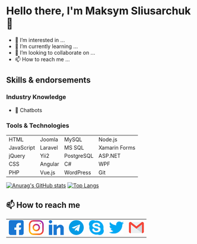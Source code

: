 # Hello there, I'm Maksym Sliusarchuk 👋

- 👀 I’m interested in ...
- 🌱 I’m currently learning ...
- 💞️ I’m looking to collaborate on ...
- 📫 How to reach me ...

## Skills & endorsements

### Industry Knowledge 

- 👾 Chatbots

### Tools & Technologies

|             |           |             |               |
| ----------- | --------- | ----------- | ------------- |
| HTML        | Joomla    | MySQL       | Node.js       |
| JavaScript  | Laravel   | MS SQL      | Xamarin Forms |
| jQuery      | Yii2      | PostgreSQL  | ASP.NET       |
| CSS         | Angular   | C#          | WPF           |
| PHP         | Vue.js    | WordPress   | Git           |



[![Anurag's GitHub stats](https://github-readme-stats.vercel.app/api?username=damichixl&layout=compact&show_icons=true&count_private=true&hide_title=true&title_color=fff&icon_color=79ff97&text_color=9f9f9f&bg_color=151515)](https://github.com/anuraghazra/github-readme-stats)
[![Top Langs](https://github-readme-stats.vercel.app/api/top-langs/?username=damichixl&theme=merko&layout=compact&langs_count=6&title_color=fff&icon_color=79ff97&text_color=9f9f9f&bg_color=151515)](https://github.com/anuraghazra/github-readme-stats)

## 📫 How to reach me
<table>
  <tr>
    <td>
      <a href='https://www.facebook.com/max.slyusarchuk'>
        <img src='/images/social/facebook.svg' height='40px' width='40px' title="Facebook"/>
      </a>
    </td>
    <td>
      <a href='https://www.instagram.com/maxslyusarchuk/'>
        <img src='/images/social/instagram.svg' height='40px' width='40px' title="Instagram"/>
      </a>
    </td>
    <td>
      <a href='https://www.linkedin.com/in/max-slyusarchuk/'>
        <img src='/images/social/linkedin.svg' height='40px' width='40px' title="LinkedIn"/>
      </a>
    </td>
    <td>
      <a href='https://t.me/damichixl'>
        <img src='/images/social/telegram.svg' height='40px' width='40px' title="Telegram"/>
      </a>
    </td>
     <td>
      <a href='skype:damichixl'>
        <img src='/images/social/skype.svg' height='40px' width='40px' title="Skype"/>
      </a>
    </td>
    <td>
      <a href='https://twitter.com/MaxSlyusarchuk'>
        <img src='/images/social/twitter.svg' height='40px' width='40px' title="Twitter"/>
      </a>
    </td>
    <td>
      <a href='mailto:max.slyusarchuk@gmail.com'>
        <img src='/images/social/gmail.svg' height='40px' width='40px' title="Mail"/>
      </a>
    </td> 
  </tr>
</table>
<!---![](https://img.shields.io/badge/<WORD_ON_LEFT>-<WORD_ON_RIGHT>-informational?style=flat&logo=data:image/svg%2bxml;base64,base64)-->



